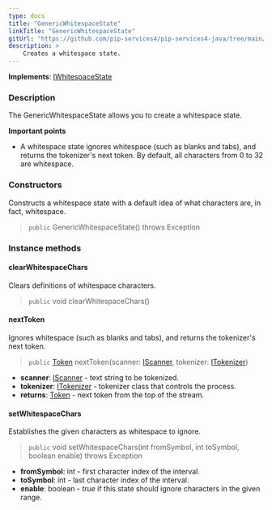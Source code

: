 ```yaml
---
type: docs
title: "GenericWhitespaceState"
linkTitle: "GenericWhitespaceState"
gitUrl: "https://github.com/pip-services4/pip-services4-java/tree/main/pip-services4-expressions-java"
description: > 
    Creates a whitespace state.
---
```


**Implements**: [IWhitespaceState](../../iwhitespace_state)

### Description

The GenericWhitespaceState allows you to create a whitespace state.

**Important points**

- A whitespace state ignores whitespace (such as blanks and tabs), and returns the tokenizer's next token. By default, all characters from 0 to 32 are whitespace.

### Constructors
Constructs a whitespace state with a default idea of what characters are, in fact, whitespace.

> `public` GenericWhitespaceState() throws Exception

### Instance methods


#### clearWhitespaceChars
Clears definitions of whitespace characters.  

> `public` void clearWhitespaceChars()

#### nextToken
Ignores whitespace (such as blanks and tabs), and returns the tokenizer's next token.

> `public` [Token](../../token) nextToken(scanner: [IScanner](../../../io/iscanner), tokenizer: [ITokenizer](../../itokenizer))

- **scanner**: [IScanner](../../../io/iscanner) - text string to be tokenized.
- **tokenizer**: [ITokenizer](../../itokenizer) - tokenizer class that controls the process.
- **returns**: [Token](../../token) - next token from the top of the stream.

#### setWhitespaceChars
Establishes the given characters as whitespace to ignore.

> `public` void setWhitespaceChars(int fromSymbol, int toSymbol, boolean enable) throws Exception

- **fromSymbol**: int - first character index of the interval.
- **toSymbol**: int - last character index of the interval.
- **enable**: boolean - *true* if this state should ignore characters in the given range.
